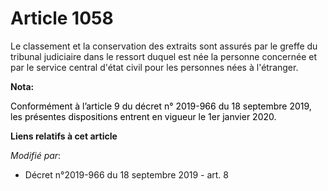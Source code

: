 # Article 1058

Le classement et la conservation des extraits sont assurés par le greffe du tribunal judiciaire dans le ressort duquel est
née la personne concernée et par le service central d'état civil pour les personnes nées à l'étranger.

**Nota:**

<font color="black">Conformément à l’article 9 du décret n° 2019-966 du 18 septembre 2019, les présentes dispositions entrent
en vigueur le 1er janvier 2020.</font>

**Liens relatifs à cet article**

_Modifié par_:

  - Décret n°2019-966 du 18 septembre 2019 - art. 8
